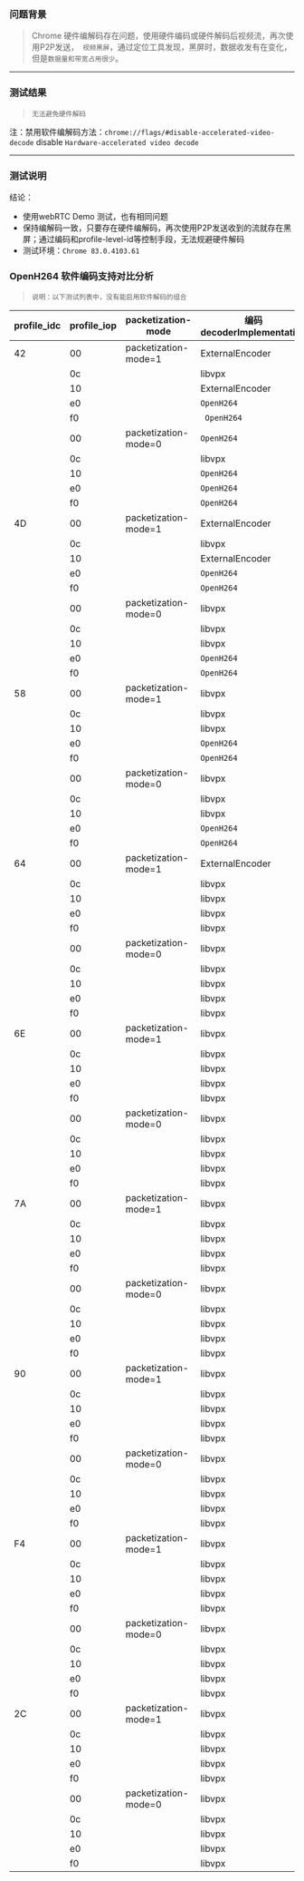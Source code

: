 ### 问题背景

> Chrome 硬件编解码存在问题，使用硬件编码或硬件解码后视频流，再次使用P2P发送，` 视频黑屏`，通过定位工具发现，黑屏时，数据收发有在变化，但是`数据量和带宽占用很少`。

-----

### 测试结果

> `无法避免硬件解码`

注：禁用软件编解码方法：`chrome://flags/#disable-accelerated-video-decode` disable `Hardware-accelerated video decode`

----

### 测试说明

结论：

- 使用webRTC Demo 测试，也有相同问题
- 保持编解码一致，只要存在硬件编解码，再次使用P2P发送收到的流就存在黑屏；通过编码和profile-level-id等控制手段，无法规避硬件解码
- 测试环境：`Chrome 83.0.4103.61`


### OpenH264 软件编码支持对比分析

> `说明：以下测试列表中，没有能启用软件解码的组合`


| profile_idc  | profile_iop | packetization-mode   | 编码decoderImplementation | 解码decoderImplementation | 编码 |
|--------------|-------------|----------------------|---------------------------|---------------------------|------|
| 42           | 00          | packetization-mode=1 | ExternalEncoder           | ExternalDecoder           | H264 |
|              | 0c          |                      | libvpx                    | libvpx                    | VP8  |
|              | 10          |                      | ExternalEncoder           | ExternalDecoder           | H264 |
|              | e0          |                      | `OpenH264`                | ExternalDecoder           | H264 |
|              | f0          |                      |` OpenH264`                | ExternalDecoder           | H264 |
|              | 00          | packetization-mode=0 | `OpenH264`                | ExternalDecoder           | H264 |
|              | 0c          |                      | libvpx                    | libvpx                    | VP8  |
|              | 10          |                      | `OpenH264`                | ExternalDecoder           | H264 |
|              | e0          |                      | `OpenH264`                | ExternalDecoder           | H264 |
|              | f0          |                      | `OpenH264`                | ExternalDecoder           | H264 |
| 4D           | 00          | packetization-mode=1 | ExternalEncoder           | ExternalDecoder           | H264 |
|              | 0c          |                      | libvpx                    | libvpx                    | VP8  |
|              | 10          |                      | ExternalEncoder           | ExternalDecoder           | H264 |
|              | e0          |                      | `OpenH264`                | ExternalDecoder           | H264 |
|              | f0          |                      | `OpenH264`                | ExternalDecoder           | H264 |
|              | 00          | packetization-mode=0 | libvpx                    | libvpx                    | VP8  |
|              | 0c          |                      | libvpx                    | libvpx                    | VP8  |
|              | 10          |                      | libvpx                    | libvpx                    | VP8  |
|              | e0          |                      | `OpenH264`                | ExternalDecoder           | H264 |
|              | f0          |                      | `OpenH264`                | ExternalDecoder           | H264 |
| 58           | 00          | packetization-mode=1 | libvpx                    | libvpx                    | H264 |
|              | 0c          |                      | libvpx                    | libvpx                    | VP8  |
|              | 10          |                      | libvpx                    | libvpx                    | VP8  |
|              | e0          |                      | `OpenH264`                | ExternalDecoder           | H264 |
|              | f0          |                      | `OpenH264`                | ExternalDecoder           | H264 |
|              | 00          | packetization-mode=0 | libvpx                    | libvpx                    | H264 |
|              | 0c          |                      | libvpx                    | libvpx                    | VP8  |
|              | 10          |                      | libvpx                    | libvpx                    | VP8  |
|              | e0          |                      | `OpenH264`                | ExternalDecoder           | H264 |
|              | f0          |                      | `OpenH264`                | ExternalDecoder           | H264 |
| 64           | 00          | packetization-mode=1 | ExternalEncoder           | ExternalDecoder           | H264 |
|              | 0c          |                      | libvpx                    | libvpx                    | VP8  |
|              | 10          |                      | libvpx                    | libvpx                    | VP8  |
|              | e0          |                      | libvpx                    | libvpx                    | VP8  |
|              | f0          |                      | libvpx                    | libvpx                    | VP8  |
|              | 00          | packetization-mode=0 | libvpx                    | libvpx                    | VP8  |
|              | 0c          |                      | libvpx                    | libvpx                    | VP8  |
|              | 10          |                      | libvpx                    | libvpx                    | VP8  |
|              | e0          |                      | libvpx                    | libvpx                    | VP8  |
|              | f0          |                      | libvpx                    | libvpx                    | VP8  |
| 6E           | 00          | packetization-mode=1 | libvpx                    | libvpx                    | VP8  |
|              | 0c          |                      | libvpx                    | libvpx                    | VP8  |
|              | 10          |                      | libvpx                    | libvpx                    | VP8  |
|              | e0          |                      | libvpx                    | libvpx                    | VP8  |
|              | f0          |                      | libvpx                    | libvpx                    | VP8  |
|              | 00          | packetization-mode=0 | libvpx                    | libvpx                    | VP8  |
|              | 0c          |                      | libvpx                    | libvpx                    | VP8  |
|              | 10          |                      | libvpx                    | libvpx                    | VP8  |
|              | e0          |                      | libvpx                    | libvpx                    | VP8  |
|              | f0          |                      | libvpx                    | libvpx                    | VP8  |
| 7A           | 00          | packetization-mode=1 | libvpx                    | libvpx                    | VP8  |
|              | 0c          |                      | libvpx                    | libvpx                    | VP8  |
|              | 10          |                      | libvpx                    | libvpx                    | VP8  |
|              | e0          |                      | libvpx                    | libvpx                    | VP8  |
|              | f0          |                      | libvpx                    | libvpx                    | VP8  |
|              | 00          | packetization-mode=0 | libvpx                    | libvpx                    | VP8  |
|              | 0c          |                      | libvpx                    | libvpx                    | VP8  |
|              | 10          |                      | libvpx                    | libvpx                    | VP8  |
|              | e0          |                      | libvpx                    | libvpx                    | VP8  |
|              | f0          |                      | libvpx                    | libvpx                    | VP8  |
| 90           | 00          | packetization-mode=1 | libvpx                    | libvpx                    | VP8  |
|              | 0c          |                      | libvpx                    | libvpx                    | VP8  |
|              | 10          |                      | libvpx                    | libvpx                    | VP8  |
|              | e0          |                      | libvpx                    | libvpx                    | VP8  |
|              | f0          |                      | libvpx                    | libvpx                    | VP8  |
|              | 00          | packetization-mode=0 | libvpx                    | libvpx                    | VP8  |
|              | 0c          |                      | libvpx                    | libvpx                    | VP8  |
|              | 10          |                      | libvpx                    | libvpx                    | VP8  |
|              | e0          |                      | libvpx                    | libvpx                    | VP8  |
|              | f0          |                      | libvpx                    | libvpx                    | VP8  |
| F4           | 00          | packetization-mode=1 | libvpx                    | libvpx                    | VP8  |
|              | 0c          |                      | libvpx                    | libvpx                    | VP8  |
|              | 10          |                      | libvpx                    | libvpx                    | VP8  |
|              | e0          |                      | libvpx                    | libvpx                    | VP8  |
|              | f0          |                      | libvpx                    | libvpx                    | VP8  |
|              | 00          | packetization-mode=0 | libvpx                    | libvpx                    | VP8  |
|              | 0c          |                      | libvpx                    | libvpx                    | VP8  |
|              | 10          |                      | libvpx                    | libvpx                    | VP8  |
|              | e0          |                      | libvpx                    | libvpx                    | VP8  |
|              | f0          |                      | libvpx                    | libvpx                    | VP8  |
| 2C           | 00          | packetization-mode=1 | libvpx                    | libvpx                    | VP8  |
|              | 0c          |                      | libvpx                    | libvpx                    | VP8  |
|              | 10          |                      | libvpx                    | libvpx                    | VP8  |
|              | e0          |                      | libvpx                    | libvpx                    | VP8  |
|              | f0          |                      | libvpx                    | libvpx                    | VP8  |
|              | 00          | packetization-mode=0 | libvpx                    | libvpx                    | VP8  |
|              | 0c          |                      | libvpx                    | libvpx                    | VP8  |
|              | 10          |                      | libvpx                    | libvpx                    | VP8  |
|              | e0          |                      | libvpx                    | libvpx                    | VP8  |
|              | f0          |                      | libvpx                    | libvpx                    | VP8  |
